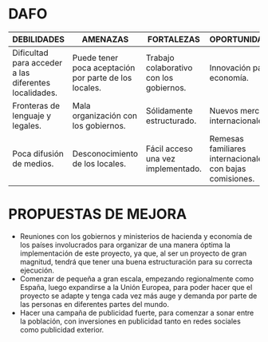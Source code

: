 # DAFO

|DEBILIDADES | AMENAZAS | FORTALEZAS | OPORTUNIDADES |
|------------|----------|------------|---------------|
|Dificultad para acceder a las diferentes localidades.|Puede tener poca aceptación por parte de los locales.|Trabajo colaborativo con los gobiernos.|Innovación para la economía.|
|Fronteras de lenguaje y legales.|Mala organización con los gobiernos.|Sólidamente estructurado.|Nuevos mercados internacionales. |
|Poca difusión de medios.|Desconocimiento de los locales. |Fácil acceso una vez implementado.|Remesas familiares internacionales con bajas comisiones.|

# PROPUESTAS DE MEJORA

- Reuniones con los gobiernos y ministerios de hacienda y economía de los países involucrados para organizar de una manera óptima la implementación de este proyecto, ya que, al ser un proyecto de gran magnitud, tendrá que tener una buena estructuración para su correcta ejecución.
- Comenzar de pequeña a gran escala, empezando regionalmente como España, luego expandirse a la Unión Europea, para poder hacer que el proyecto se adapte y tenga cada vez más auge y demanda por parte de las personas en diferentes partes del mundo.
- Hacer una campaña de publicidad fuerte, para comenzar a sonar entre la población, con inversiones en publicidad tanto en redes sociales como publicidad exterior.
